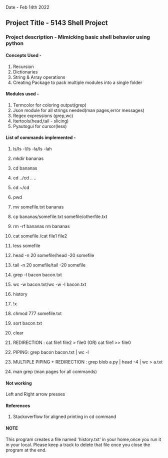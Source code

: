 Date - Feb 14th 2022

## Project Title - 5143 Shell Project

### **Project description** - Mimicking basic shell behavior using python<br />
#### **Concepts Used -** 
1. Recursion<br />
2. Dictionaries<br />
3. String & Array operations<br />
4. Creating Package to pack multiple modules into a single folder<br />

#### **Modules used -** <br />
1. Termcolor for coloring output(grep)<br />
2. Json module for all strings needed(man pages,error messages)<br />
3. Regex expressions (grep,wc)<br />
4. Itertools(head,tail - slicing)<br />
5. Pyautogui for cursor(less)

#### List of commands implemented - 

1. ls/ls -l/ls -la/ls -lah	

2. mkdir bananas

3. cd bananas

4. cd ../cd .. ..

5. cd ~/cd		

6. pwd		

7. mv somefile.txt bananas	

8. cp bananas/somefile.txt somefile/otherfile.txt	

9. rm -rf bananas rm bananas

10.	cat somefile	/cat file1 file2

11.	less somefile

12.	head -n 20 somefile/head -20 somefile

13.	tail -n 20 somefile/tail -20 somefile

14.	grep -l bacon bacon.txt	

15.	wc -w bacon.txt/wc -w -l bacon.txt	

16.	history	

17.	!x

18.	chmod 777 somefile.txt

19.	sort bacon.txt

20.	clear

21.	REDIRECTION : cat file1 file2 > file0 (OR) cat file1 >> file0 

22. PIPING: grep bacon bacon.txt | wc -l 

23. MULTIPLE PIPING + REDIRECTION : grep blob a.py | head -4 | wc > a.txt 

24.  man grep (man pages for all commands)

#### Not working
Left and Right arrow presses

#### References
1. Stackoverflow for aligned printing in cd command

#### NOTE
  This program creates a file named 'history.txt' in your home,once you run it in your local.
  Please keep a track to delete that file once you close the program at the end.

